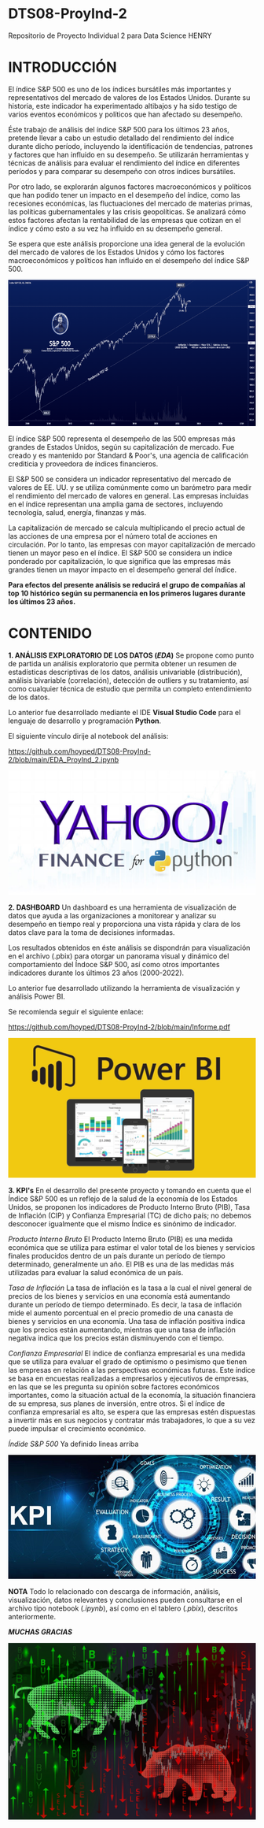 # DTS08-ProyInd-2
Repositorio de Proyecto Individual 2 para Data Science HENRY

# INTRODUCCIÓN
El índice S&P 500 es uno de los índices bursátiles más importantes y representativos del mercado de valores de los Estados Unidos. Durante su historia, este indicador ha experimentado altibajos y ha sido testigo de varios eventos económicos y políticos que han afectado su desempeño.

Éste trabajo de análisis del índice S&P 500 para los últimos 23 años, pretende llevar a cabo un estudio detallado del rendimiento del índice durante dicho período, incluyendo la identificación de tendencias, patrones y factores que han influido en su desempeño. Se utilizarán herramientas y técnicas de análisis para evaluar el rendimiento del índice en diferentes períodos y para comparar su desempeño con otros índices bursátiles.

Por otro lado, se explorarán algunos factores macroeconómicos y políticos que han podido tener un impacto en el desempeño del índice, como las recesiones económicas, las fluctuaciones del mercado de materias primas, las políticas gubernamentales y las crisis geopolíticas. Se analizará cómo estos factores afectan la rentabilidad de las empresas que cotizan en el índice y cómo esto a su vez ha influido en su desempeño general.

Se espera que este análisis proporcione una idea general de la evolución del mercado de valores de los Estados Unidos y cómo los factores macroeconómicos y políticos han influido en el desempeño del índice S&P 500.

![](https://github.com/hoyped/DTS08-ProyInd-2/blob/main/_src/S&P500.png)

El índice S&P 500 representa el desempeño de las 500 empresas más grandes de Estados Unidos, según su capitalización de mercado. Fue creado y es mantenido por Standard & Poor's, una agencia de calificación crediticia y proveedora de índices financieros.

El S&P 500 se considera un indicador representativo del mercado de valores de EE. UU. y se utiliza comúnmente como un barómetro para medir el rendimiento del mercado de valores en general. Las empresas incluidas en el índice representan una amplia gama de sectores, incluyendo tecnología, salud, energía, finanzas y más.

La capitalización de mercado se calcula multiplicando el precio actual de las acciones de una empresa por el número total de acciones en circulación. Por lo tanto, las empresas con mayor capitalización de mercado tienen un mayor peso en el índice. El S&P 500 se considera un índice ponderado por capitalización, lo que significa que las empresas más grandes tienen un mayor impacto en el desempeño general del índice.

**Para efectos del presente análisis se reducirá el grupo de compañías al top 10 histórico según su permanencia en los primeros lugares durante los últimos 23 años.**

# CONTENIDO

**1. ANÁLISIS EXPLORATORIO DE LOS DATOS (*EDA*)**
Se propone como punto de partida un análisis exploratorio que permita obtener un resumen de estadísticas descriptivas de los datos, análisis univariable (distribución), análisis bivariable (correlación), detección de outliers y su tratamiento, así como cualquier técnica de estudio que permita un completo entendimiento de los datos.

Lo anterior fue desarrollado mediante el IDE **Visual Studio Code** para el lenguaje de desarrollo y programación **Python**.

El siguiente vínculo dirije al notebook del análisis:

https://github.com/hoyped/DTS08-ProyInd-2/blob/main/EDA_ProyInd_2.ipynb

![](https://github.com/hoyped/DTS08-ProyInd-2/blob/main/_src/yahooFinanceAPI.jpg)

**2. DASHBOARD**
Un dashboard es una herramienta de visualización de datos que ayuda a las organizaciones a monitorear y analizar su desempeño en tiempo real y proporciona una vista rápida y clara de los datos clave para la toma de decisiones informadas.

Los resultados obtenidos en éste análisis se dispondrán para visualización en el archivo (.pbix) para otorgar un panorama visual y dinámico del comportamiento del Índoce S&P 500, así como otros importantes indicadores durante los últimos 23 años (2000-2022).

Lo anterior fue desarrollado utilizando la herramienta de visualización y análisis Power BI.

Se recomienda seguir el siguiente enlace:

https://github.com/hoyped/DTS08-ProyInd-2/blob/main/Informe.pdf

![](https://github.com/hoyped/DTS08-ProyInd-2/blob/main/_src/Power-BI.png)

**3. KPI's**
En el desarrollo del presente proyecto y tomando en cuenta que el Índice S&P 500 es un reflejo de la salud de la economía de los Estados Unidos, se proponen los indicadores de Producto Interno Bruto (PIB), Tasa de Inflación (CIP) y Confianza Empresarial (TC) de dicho país; no debemos desconocer igualmente que el mismo Índice es sinónimo de indicador.

*Producto Interno Bruto*
El Producto Interno Bruto (PIB) es una medida económica que se utiliza para estimar el valor total de los bienes y servicios finales producidos dentro de un país durante un período de tiempo determinado, generalmente un año. El PIB es una de las medidas más utilizadas para evaluar la salud económica de un país.

*Tasa de Inflación*
La tasa de inflación es la tasa a la cual el nivel general de precios de los bienes y servicios en una economía está aumentando durante un período de tiempo determinado. Es decir, la tasa de inflación mide el aumento porcentual en el precio promedio de una canasta de bienes y servicios en una economía. Una tasa de inflación positiva indica que los precios están aumentando, mientras que una tasa de inflación negativa indica que los precios están disminuyendo con el tiempo.

*Confianza Empresarial*
El índice de confianza empresarial es una medida que se utiliza para evaluar el grado de optimismo o pesimismo que tienen las empresas en relación a las perspectivas económicas futuras. Este índice se basa en encuestas realizadas a empresarios y ejecutivos de empresas, en las que se les pregunta su opinión sobre factores económicos importantes, como la situación actual de la economía, la situación financiera de su empresa, sus planes de inversión, entre otros. Si el índice de confianza empresarial es alto, se espera que las empresas estén dispuestas a invertir más en sus negocios y contratar más trabajadores, lo que a su vez puede impulsar el crecimiento económico.

*Índide S&P 500*
Ya definido lineas arriba

![](https://github.com/hoyped/DTS08-ProyInd-2/blob/main/_src/KPI.jpg)

**NOTA**
Todo lo relacionado con descarga de información, análisis, visualización, datos relevantes y conclusiones pueden consultarse en el archivo tipo notebook (*.ipynb*), así como en el tablero (*.pbix*), descritos anteriormente.

***MUCHAS GRACIAS***

![](https://github.com/hoyped/DTS08-ProyInd-2/blob/main/_src/Bull-Bear.jpg)
